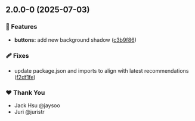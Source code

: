 ## 2.0.0-0 (2025-07-03)

### 🚀 Features

- **buttons:** add new background shadow ([c3b9f86](https://github.com/ViniDev0/tuskydesign/commit/c3b9f86))

### 🩹 Fixes

- update package.json and imports to align with latest recommendations ([f2df1fe](https://github.com/ViniDev0/tuskydesign/commit/f2df1fe))

### ❤️ Thank You

- Jack Hsu @jaysoo
- Juri @juristr